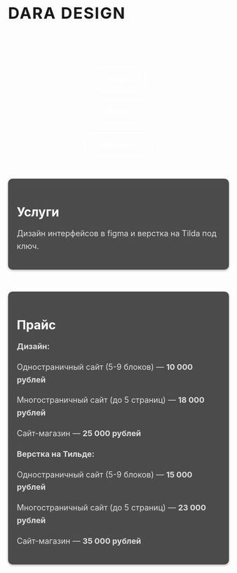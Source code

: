 <!DOCTYPE html>
<html lang="en">
<head>
  <meta charset="UTF-8">
  <meta name="viewport" content="width=device-width, initial-scale=1.0">
  <title>DARA DESIGN</title>
  <style>
    @import url('https://fonts.googleapis.com/css2?family=Montserrat:wght@400;700&display=swap');

    body {
      font-family: 'Montserrat', sans-serif;
      margin: 0;
      padding: 0;
      background: url(https://images.beta.cosmos.so/01e8bdca-2111-4fd4-b9cb-3a134ab5cf6b?format=jpeg) no-repeat center center/cover;
      background-size: cover;
      color: #fff;
      display: flex;
      flex-direction: column;
      align-items: center;
      justify-content: flex-start;
      height: 100vh;
      text-align: center;
    }

    .header {
      margin-top: 100px;
      font-size: 36px;
      font-weight: bold;
      letter-spacing: 2px;
    }

    .container {
      margin-top: 100px;
      display: flex;
      flex-direction: column;
      align-items: center;
      gap: 20px;
    }

    .button {
      display: inline-block;
      text-decoration: none;
      padding: 15px 30px;
      border: 2px solid #fff;
      border-radius: 30px;
      color: #fff;
      font-size: 18px;
      font-weight: bold;
      transition: background-color 0.3s, color 0.3s;
    }

    .button:hover {
      background-color: #333;
      color: #fff;
    }

    .section {
      max-width: 800px;
      margin: 50px auto;
      padding: 20px;
      background: rgba(0, 0, 0, 0.7);
      border-radius: 10px;
      box-shadow: 0 2px 5px rgba(0, 0, 0, 0.3);
    }

    .section h2 {
      font-size: 28px;
      margin-bottom: 15px;
      color: #fff;
    }

    .section p {
      font-size: 18px;
      line-height: 1.6;
      color: #ddd;
    }
  </style>
</head>
<body>
  <!-- Заголовок -->
  <div class="header">DARA DESIGN</div>

  <!-- Кнопки -->
  <div class="container">
    <a href="#services" class="button">Услуги</a>
    <a href="#prices" class="button">Прайс</a>
    <a href="https://t.me/anastasiia_dara" class="button">Связаться</a>
  </div>

  <!-- Раздел Услуги -->
  <div id="services" class="section">
    <h2>Услуги</h2>
    <p>Дизайн интерфейсов в figma и верстка на Tilda под ключ.</p>
  </div>

  <!-- Раздел Прайс -->
  <div id="prices" class="section">
    <h2>Прайс</h2>
    <p><strong>Дизайн:</strong></p>
    <p>Одностраничный сайт (5-9 блоков) — <strong>10 000 рублей</strong></p>
    <p>Многостраничный сайт (до 5 страниц) — <strong>18 000 рублей</strong></p>
    <p>Сайт-магазин — <strong>25 000 рублей</strong></p>
    <p><strong>Верстка на Тильде:</strong></p>
    <p>Одностраничный сайт (5-9 блоков) — <strong>15 000 рублей</strong></p>
    <p>Многостраничный сайт (до 5 страниц) — <strong>23 000 рублей</strong></p>
    <p>Сайт-магазин — <strong>35 000 рублей</strong></p>
  </div>
</body>
</html>
